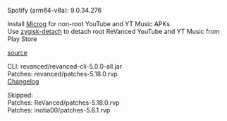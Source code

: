 Spotify (arm64-v8a): 9.0.34.276  

Install [Microg](https://github.com/ReVanced/GmsCore/releases) for non-root YouTube and YT Music APKs  
Use [zygisk-detach](https://github.com/j-hc/zygisk-detach) to detach root ReVanced YouTube and YT Music from Play Store  

[source](https://github.com/TheBizarreAbhishek/ReVanced-Extended)
  
CLI: revanced/revanced-cli-5.0.0-all.jar  
Patches: revanced/patches-5.18.0.rvp  
[Changelog](https://github.com/revanced/revanced-patches/releases/tag/v5.18.0)  

Skipped:  
Patches: ReVanced/patches-5.18.0.rvp  
Patches: inotia00/patches-5.6.1.rvp    
